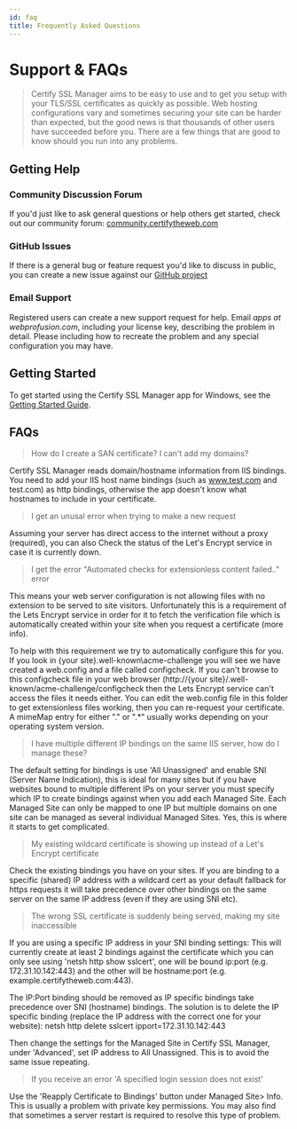 ```yaml
---
id: faq
title: Frequently Asked Questions
---
```


# Support & FAQs

> Certify SSL Manager aims to be easy to use and to get you setup with your TLS/SSL certificates as quickly as possible. Web hosting configurations vary and sometimes securing your site can be harder than expected, but the good news is that thousands of other users have succeeded before you. There are a few things that are good to know should you run into any problems.


## Getting Help
### Community Discussion Forum
If you'd just like to ask general questions or help others get started, check out our community forum: <a href="https://communitycertifytheweb.com" target="_blank">community.certifytheweb.com</a>

### GitHub Issues
If there is a general bug or feature request you'd like to discuss in public, you can create a new issue against our <a href="https://github.com/webprofusion/certify/issues" target="_blank">GitHub project</a>

### Email Support
Registered users can create a new support request for help. Email *apps at webprofusion.com*, including your license key, describing the problem in detail. Please including how to recreate the problem and any special configuration you may have.

## Getting Started

To get started using the Certify SSL Manager app for Windows, see the [Getting Started Guide](gettingstarted.md).

## FAQs
> How do I create a SAN certificate? I can't add my domains?

Certify SSL Manager reads domain/hostname information from IIS bindings. You need to add your IIS host name bindings (such as www.test.com and test.com) as http bindings, otherwise the app doesn't know what hostnames to include in your certificate.

> I get an unusal error when trying to make a new request

Assuming your server has direct access to the internet without a proxy (required), you can also Check the status of the Let's Encrypt service in case it is currently down.

> I get the error "Automated checks for extensionless content failed.." error

This means your web server configuration is not allowing files with no extension to be served to site visitors. Unfortunately this is a requirement of the Lets Encrypt service in order for it to fetch the verification file which is automatically created within your site when you request a certificate (more info).

To help with this requirement we try to automatically configure this for you. If you look in {your site}\.well-known\acme-challenge you will see we have created a web.config and a file called configcheck. If you can't browse to this configcheck file in your web browser (http://{your site}/.well-known/acme-challenge/configcheck then the Lets Encrypt service can't access the files it needs either. You can edit the web.config file in this folder to get extensionless files working, then you can re-request your certificate. A mimeMap entry for either "." or ".*" usually works depending on your operating system version.

> I have multiple different IP bindings on the same IIS server, how do I manage these?

The default setting for bindings is use 'All Unassigned' and enable SNI (Server Name Indication), this is ideal for many sites but if you have websites bound to multiple different IPs on your server you must specify which IP to create bindings against when you add each Managed Site. Each Managed Site can only be mapped to one IP but multiple domains on one site can be managed as several individual Managed Sites. Yes, this is where it starts to get complicated.

> My existing wildcard certificate is showing up instead of a Let's Encrypt certificate

Check the existing bindings you have on your sites. If you are binding to a specific (shared) IP address with a wildcard cert as your default fallback for https requests it will take precedence over other bindings on the same server on the same IP address (even if they are using SNI etc).

> The wrong SSL certificate is suddenly being served, making my site inaccessible

If you are using a specific IP address in your SNI binding settings:
This will currently create at least 2 bindings against the certificate which you can only see using 'netsh http show sslcert', one will be bound ip:port (e.g. 172.31.10.142:443) and the other will be hostname:port (e.g. example.certifytheweb.com:443).

The IP:Port binding should be removed as IP specific bindings take precedence over SNI (hostname) bindings. The solution is to delete the IP specific binding (replace the IP address with the correct one for your website): 
netsh http delete sslcert ipport=172.31.10.142:443

Then change the settings for the Managed Site in Certify SSL Manager, under 'Advanced', set IP address to All Unassigned. This is to avoid the same issue repeating.

> If you receive an error 'A specified login session does not exist'

Use the 'Reapply Certificate to Bindings' button under Managed Site> Info. This is usually a problem with private key permissions. You may also find that sometimes a server restart is required to resolve this type of problem.
